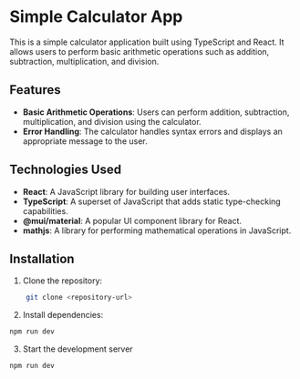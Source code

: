 # Simple Calculator App

This is a simple calculator application built using TypeScript and React. It allows users to perform basic arithmetic operations such as addition, subtraction, multiplication, and division.

## Features

- **Basic Arithmetic Operations**: Users can perform addition, subtraction, multiplication, and division using the calculator.
- **Error Handling**: The calculator handles syntax errors and displays an appropriate message to the user.

## Technologies Used

- **React**: A JavaScript library for building user interfaces.
- **TypeScript**: A superset of JavaScript that adds static type-checking capabilities.
- **@mui/material**: A popular UI component library for React.
- **mathjs**: A library for performing mathematical operations in JavaScript.

## Installation

1. Clone the repository:

```bash
    git clone <repository-url>
```

2. Install dependencies:

```bash
npm run dev
```

3. Start the development server

```bash
npm run dev
```
